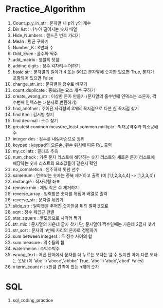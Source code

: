 # Practice_Algorithm

1. Count_p_y_in_str : 문자열 내 p와 y의 개수
2. Div_list : 나누어 떨어지는 숫자 배열
3. Hide_Numbers : 핸드폰 번호 가리기
4. Mean : 평균 구하기
5. Number_K : K번째 수
6. Odd_Even : 홀수와 짝수
7. add_matrix : 행렬의 덧셈
8. adding digits : 정수 각자리수 더하기
9. basic str : 문자열의 길이가 4 또는 6이고 문자열에 숫자만 있으면 True, 문자가 포함되어 있으면 False
10. change_str_int : 문자열을 정수로 바꾸기
11. count_duplicate : 중복되는 요소 개수 구하기
12. create_wrong_str : 이상한 문자 만들기 (문자열의 홀수번째 인덱스는 소문자, 짝수번째 인덱스는 대분자로 변환하기)
13. find_another : 주어진 사각형의 3개의 꼭지점으로 다른 한 꼭지점 찾기
14. find Kim : 김서방 찾기
15. find decimal : 소수 찾기
16. greatest common measure_least common multiple : 최대공약수와 최소공배수
17. integer des : 정수를 내림차순으로 정리
18. keypad : keypad의 오른손, 왼손 위치에 따른 R/L 출력
19. my_collatz : 콜라츠 추측
20. num_check : 기존 문자 리스트에 해당하는 숫자 리스트와 새로운 문자 리스트에 해당하는 숫자 리스트의 요소값들이 같은지 확인
21. no_completion : 완주하지 못한 선수
22. samenum : 연속되는 숫자는 중복 제거하고 출력 (예 [1,1,2,3,4,4] -> [1,2,3,4])
23. rectangle : 직사각형 좌표
24. remove min : 제일 작은 수 제거하기
25. reverse_array : 입력받은 숫자를 뒤집어 배열로 출력
26. reverse_str : 문자열 뒤집기
27. slide_str : 알파벳을 주어진 숫자만큼 뒤의 알파벳으로 
28. sqrt : 정수 제곱근 판별
29. star_square : 별모양으로 사각형 찍기
30. str_mid : 문자열의 가운데 글자 찾기 단, 문자열이 짝수일때는 가운데 2글자 찾기
31. str_sort : 문자의 n번째 자리의 문자로 정렬하기
32. sum between integers : 두 정수 사이의 합
33. sum measure : 약수들의 합
34. watermelon : 수박수박수
35. wrong_text : 어떤 단어에서 문자를 더 누르는 오타는 낼 수 있지만 아예 다른 오타는 못냄 (예 'abc'->'abccc','abbbc' True,
'abc'->'abdc','abcd' Fales)
36. x term_count n : x만큼 간격이 있는 n개의 숫자

# SQL 
1. sql_coding_practice
